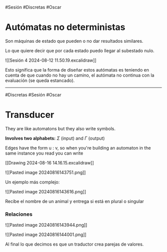 
#Sesión #Discretas #Oscar 

# Autómatas no deterministas

Son máquinas de estado que pueden o no dar resultados similares.

Lo que quiere decir que por cada estado puedo llegar al subestado nulo.

![[Sesión 4 2024-08-12 11.50.19.excalidraw]]

Esto significa que la forma de diseñar estos autómatas es teniendo en cuenta de que cuando no hay un camino, el autómata no continua con la evaluación (se queda estancado).

---

#Discretas #Sesión #Oscar 

# Transducer

They are like automatons but they also write symbols.

**Involves two alphabets:** $\Sigma$ (input) and $\Gamma$ (output)

Edges have the form u : v, so when you're building an automaton in the same instance you read you can write

[[Drawing 2024-08-16 14.16.15.excalidraw]]

![[Pasted image 20240816143751.png]]

Un ejemplo más complejo:

![[Pasted image 20240816143616.png]]

Recibe el nombre de un animal y entrega si está en plural o singular

### Relaciones

![[Pasted image 20240816143944.png]]

![[Pasted image 20240816144001.png]]

Al final lo que decimos es que un traductor crea parejas de valores.
